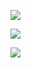 [![](https://github-readme-stats.vercel.app/api?username=esquilli&show_icons=true&theme=dark&bg_color=30,e96443,904e95)](https://github.com/anuraghazra/github-readme-stats)

[![](https://github-readme-stats.vercel.app/api/top-langs/?username=esquilli&exclude_repo=none&layout=compact&theme=dark&bg_color=30,e96443,904e95)](https://github.com/anuraghazra/github-readme-stats)

![](https://komarev.com/ghpvc/?username=esquilli&color=red)
